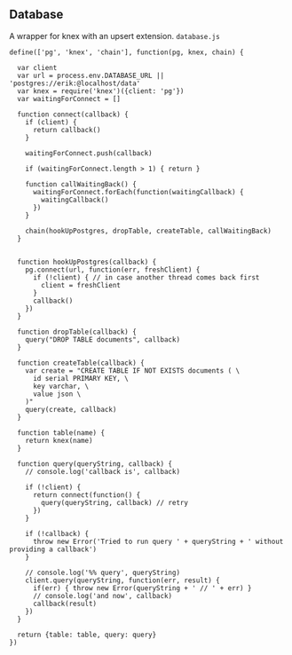 Database
--------

A wrapper for knex with an upsert extension. `database.js`

    define(['pg', 'knex', 'chain'], function(pg, knex, chain) {

      var client
      var url = process.env.DATABASE_URL || 'postgres://erik:@localhost/data'
      var knex = require('knex')({client: 'pg'})
      var waitingForConnect = []

      function connect(callback) {
        if (client) {
          return callback() 
        }

        waitingForConnect.push(callback)

        if (waitingForConnect.length > 1) { return }

        function callWaitingBack() {
          waitingForConnect.forEach(function(waitingCallback) { 
            waitingCallback() 
          })
        }

        chain(hookUpPostgres, dropTable, createTable, callWaitingBack)
      }


      function hookUpPostgres(callback) {
        pg.connect(url, function(err, freshClient) {
          if (!client) { // in case another thread comes back first
            client = freshClient
          }
          callback()
        })
      }

      function dropTable(callback) {
        query("DROP TABLE documents", callback)
      }

      function createTable(callback) {
        var create = "CREATE TABLE IF NOT EXISTS documents ( \
          id serial PRIMARY KEY, \
          key varchar, \
          value json \
        )"
        query(create, callback)
      }

      function table(name) {
        return knex(name)
      }

      function query(queryString, callback) {
        // console.log('callback is', callback)

        if (!client) {
          return connect(function() {
            query(queryString, callback) // retry
          })
        }

        if (!callback) {
          throw new Error('Tried to run query ' + queryString + ' without providing a callback')
        }

        // console.log('%% query', queryString)
        client.query(queryString, function(err, result) {
          if(err) { throw new Error(queryString + ' // ' + err) }
          // console.log('and now', callback)
          callback(result)
        })
      }

      return {table: table, query: query}
    })
